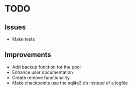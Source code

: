 # TODO

## Issues

* Make tests

## Improvements

* Add backup function for the pool
* Enhance user documentation
* Create remove functionality
* Make checkpoints use the sqlite3 db instead of a logfile
